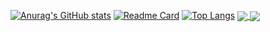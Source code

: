 [![Anurag's GitHub stats](https://github-readme-stats.vercel.app/api?username=JonesAshbur)](https://github.com/anuraghazra/github-readme-stats)
[![Readme Card](https://github-readme-stats.vercel.app/api/pin/?username=JonesAshbur&repo=go_Learning&show_owner=true)](https://github.com/anuraghazra/github-readme-stats)
[![Top Langs](https://github-readme-stats.vercel.app/api/top-langs/?username=JonesAshbur)](https://github.com/anuraghazra/github-readme-stats)
<a href="https://github.com/JonesAshbur/github-readme-stats">
  <img align="center" src="https://github-readme-stats.vercel.app/api/pin/?username=JonesAshbur&repo=github-readme-stats" />
</a>
<a href="https://github.com/JonesAshbur/convoychat">
  <img align="center" src="https://github-readme-stats.vercel.app/api/pin/?username=JonesAshbur&repo=convoychat" />
</a>
